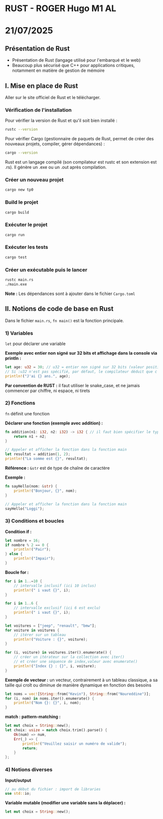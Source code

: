 # RUST - ROGER Hugo M1 AL

# 21/07/2025

## Présentation de Rust

- Présentation de Rust (langage utilisé pour l'embarqué et le web)
- Beaucoup plus sécurisé que C++ pour applications critiques, notamment en matière de gestion de mémoire

## I. Mise en place de Rust

Aller sur le site officiel de Rust et le télécharger.

### Vérification de l'installation

Pour vérifier la version de Rust et qu'il soit bien installé :
```bash
rustc --version
```

Pour vérifier Cargo (gestionnaire de paquets de Rust, permet de créer des nouveaux projets, compiler, gérer dépendances) :
```bash
cargo --version
```

Rust est un langage compilé (son compilateur est rustc et son extension est .rs). Il génère un .exe ou un .out après compilation.

### Créer un nouveau projet

```bash
cargo new tp0
```

### Build le projet

```bash
cargo build
```

### Exécuter le projet

```bash
cargo run
```

### Exécuter les tests

```bash
cargo test
```

### Créer un exécutable puis le lancer

```bash
rustc main.rs
./main.exe
```

**Note :** Les dépendances sont à ajouter dans le fichier `Cargo.toml`

## II. Notions de code de base en Rust

Dans le fichier `main.rs`, `fn main()` est la fonction principale.

### 1) Variables

`let` pour déclarer une variable

**Exemple avec entier non signé sur 32 bits et affichage dans la console via println :**

```rust
let age: u32 = 30; // u32 = entier non signé sur 32 bits (valeur positive).
// Si :u32 n'est pas spécifié, par défaut, le compilateur déduit que c'est un i32 quand la variable est un nombre
println!("J'ai {} ans.", age);
```

**Par convention de RUST :** il faut utiliser le snake_case, et ne jamais commencer par chiffre, ni espace, ni tirets

### 2) Fonctions

`fn` définit une fonction

**Déclarer une fonction (exemple avec addition) :**

```rust
fn addition(n1: i32, n2: i32) -> i32 { // il faut bien spécifier le type de retour avec ->
    return n1 + n2;
}

// Appeler et afficher la fonction dans la fonction main
let resultat = addition(1, 2);
println!("La somme est {}", resultat);
```

**Référence :** `&str` est de type de chaîne de caractère

**Exemple :**

```rust
fn sayHello(nom: &str) {
    println!("Bonjour, {}", nom);
}

// Appeler et afficher la fonction dans la fonction main
sayHello("Loggi");
```

### 3) Conditions et boucles

**Condition if :**

```rust
let nombre = 16;
if nombre % 2 == 0 {
    println!("Pair");
} else {
    println!("Impair");
}
```

**Boucle for :**

```rust
for i in 1..=10 {
    // intervalle inclusif (ici 10 inclus)
    println!(" i vaut {}", i);
}

for i in 1..6 {
    // intervalle exclusif (ici 6 est exclu)
    println!(" i vaut {}", i);
}

let voitures = ["jeep", "renault", "bmw"];
for voiture in voitures {
    // itérer sur un tableau
    println!("Voiture : {}", voiture);
}

for (i, voiture) in voitures.iter().enumerate() {
    // créer un itérateur sur la collection avec iter() 
    // et créer une séquence de index,valeur avec enumerate()
    println!("Index {} : {}", i, voiture);
}
```

**Exemple de vecteur :** un vecteur, contrairement à un tableau classique, a sa taille qui croît ou diminue de manière dynamique en fonction des besoins

```rust
let noms = vec![String::from("Kevin"), String::from("Noureddine")];
for (i, nom) in noms.iter().enumerate() {
    println!("Nom {}: {}", i, nom);
}
```

**match : pattern-matching :**

```rust
let mut choix = String::new();
let choix: usize = match choix.trim().parse() {
    Ok(num) => num,
    Err(_) => {
        println!("Veuillez saisir un numéro de valide");
        return;
    }
};
```

### 4) Notions diverses

**Input/output**

```rust
// au début du fichier : import de libraries
use std::io;
```

**Variable mutable (modifier une variable sans la déplacer) :**

```rust
let mut choix = String::new();
```

